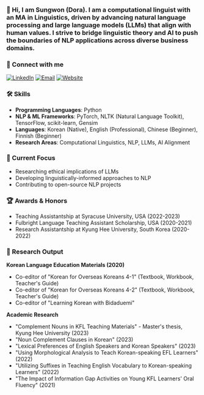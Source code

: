 ### 👋 Hi, I am Sungwon (Dora). I am a computational linguist with an MA in Linguistics, driven by advancing natural language processing and large language models (LLMs) that align with human values. I strive to bridge linguistic theory and AI to push the boundaries of NLP applications across diverse business domains.

### 🤝 Connect with me
[![LinkedIn](https://img.shields.io/badge/LinkedIn-%230A66C2.svg?style=flat&logo=linkedin&logoColor=white)](https://www.linkedin.com/in/sungwon-dae)
[![Email](https://img.shields.io/badge/Email-%23EA4335?style=flat&logo=gmail&logoColor=white)](mailto:https://swdora.wordpress.com)
[![Website](https://img.shields.io/badge/Website-%2321759B?style=flat&logo=wordpress&logoColor=white)](https://swdora.wordpress.com)

### 🛠 Skills
- **Programming Languages**: Python
- **NLP & ML Frameworks**: PyTorch, NLTK (Natural Language Toolkit), TensorFlow, scikit-learn, Gensim
- **Languages**: Korean (Native), English (Professional), Chinese (Beginner), Finnish (Beginner)
- **Research Areas**: Computational Linguistics, NLP, LLMs, AI Alignment

### 🎯 Current Focus
- Researching ethical implications of LLMs
- Developing linguistically-informed approaches to NLP
- Contributing to open-source NLP projects

### 🏆 Awards & Honors
- Teaching Assistantship at Syracuse University, USA (2022-2023)
- Fulbright Language Teaching Assistant Scholarship, USA (2020-2021)
- Research Assistantship at Kyung Hee University, South Korea (2020-2022)

### 📝 Research Output

**Korean Language Education Materials (2020)**
- Co-editor of "Korean for Overseas Koreans 4-1" (Textbook, Workbook, Teacher's Guide)
- Co-editor of "Korean for Overseas Koreans 4-2" (Textbook, Workbook, Teacher's Guide)
- Co-editor of "Learning Korean with Bidaduemi"

**Academic Research**
- "Complement Nouns in KFL Teaching Materials" - Master's thesis, Kyung Hee University (2023)
- "Noun Complement Clauses in Korean" (2023)
- "Lexical Preferences of English Speakers and Korean Speakers" (2023)
- "Using Morphological Analysis to Teach Korean-speaking EFL Learners" (2022)
- "Utilizing Suffixes in Teaching English Vocabulary to Korean-speaking Learners" (2022)
- "The Impact of Information Gap Activities on Young KFL Learners' Oral Fluency" (2021)
